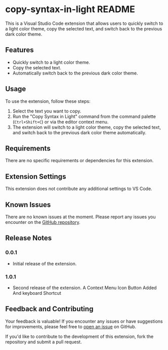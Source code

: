 # copy-syntax-in-light README

This is a Visual Studio Code extension that allows users to quickly switch to a light color theme, copy the selected text, and switch back to the previous dark color theme.

## Features

- Quickly switch to a light color theme.
- Copy the selected text.
- Automatically switch back to the previous dark color theme.

## Usage

To use the extension, follow these steps:

1. Select the text you want to copy.
2. Run the "Copy Syntax in Light" command from the command palette (`Ctrl+Shift+C`) or via the editor context menu.
3. The extension will switch to a light color theme, copy the selected text, and switch back to the previous dark color theme automatically.

## Requirements

There are no specific requirements or dependencies for this extension.

## Extension Settings

This extension does not contribute any additional settings to VS Code.

## Known Issues

There are no known issues at the moment. Please report any issues you encounter on the [GitHub repository](https://github.com/Ahmed-Adel-Morsi/Copy-Syntax-in-Light).

## Release Notes

### 0.0.1

- Initial release of the extension.

### 1.0.1

- Second release of the extension.
  A Context Menu Icon Button Added And keyboard Shortcut

## Feedback and Contributing

Your feedback is valuable! If you encounter any issues or have suggestions for improvements, please feel free to [open an issue](https://github.com/Ahmed-Adel-Morsi/Copy-Syntax-in-Light/issues) on GitHub.

If you'd like to contribute to the development of this extension, fork the repository and submit a pull request.
